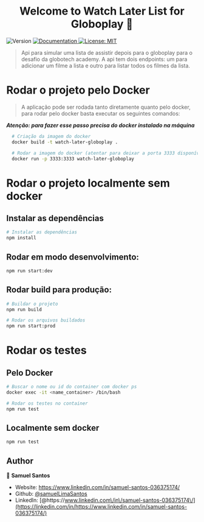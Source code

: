 <h1 align="center">Welcome to Watch Later List for Globoplay 👋</h1>
<p>
  <img alt="Version" src="https://img.shields.io/badge/version-0.0.11-blue.svg?cacheSeconds=2592000" />
  <a href="http://localhost:3333/api/v1" target="_blank">
    <img alt="Documentation" src="https://img.shields.io/badge/documentation-yes-brightgreen.svg" />
  </a>
  <a href="#" target="_blank">
    <img alt="License: MIT" src="https://img.shields.io/badge/License-MIT-yellow.svg" />
  </a>
</p>

> Api para simular uma lista de assistir depois para o globoplay para o desafio da globotech academy. A api tem dois endpoints: um para adicionar um filme a lista e outro para listar todos os filmes da lista.

# Rodar o projeto pelo Docker

> A aplicação pode ser rodada tanto diretamente quanto pelo docker, para rodar pelo docker basta executar os seguintes comandos:

**_Atenção: para fazer esse passo precisa do docker instalado na máquina_**

```sh
  # Criação da imagem do docker
  docker build -t watch-later-globoplay .
```

```sh
  # Rodar a imagem do docker (atentar para deixar a porta 3333 disponível)
  docker run -p 3333:3333 watch-later-globoplay
```

# Rodar o projeto localmente sem docker

## Instalar as dependências

```sh
# Instalar as dependências
npm install
```

## Rodar em modo desenvolvimento:

```sh
npm run start:dev
```

## Rodar build para produção:

```sh
# Buildar o projeto
npm run build

# Rodar os arquivos buildados
npm run start:prod
```

# Rodar os testes

## Pelo Docker

```sh
# Buscar o nome ou id do container com docker ps
docker exec -it <name_container> /bin/bash

# Rodar os testes no container
npm run test
```

## Localmente sem docker

```sh
npm run test
```

## Author

👤 **Samuel Santos**

- Website: https://www.linkedin.com/in/samuel-santos-036375174/
- Github: [@samuelLimaSantos](https://github.com/samuelLimaSantos)
- LinkedIn: [@https:\/\/www.linkedin.com\/in\/samuel-santos-036375174\/](https://linkedin.com/in/https://www.linkedin.com/in/samuel-santos-036375174/)
